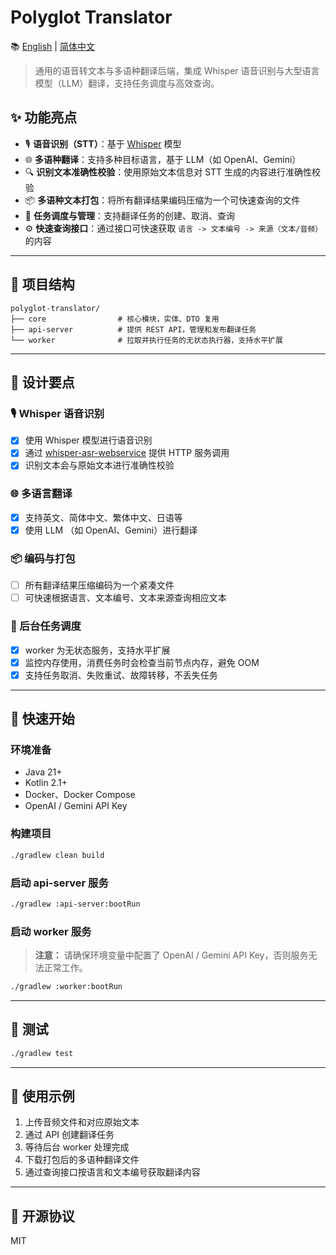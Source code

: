 # Polyglot Translator

📚 [English](./README_EN.md) | [简体中文](./README.md)

> 通用的语音转文本与多语种翻译后端，集成 Whisper 语音识别与大型语言模型（LLM）翻译，支持任务调度与高效查询。

## ✨ 功能亮点

- 🎙️ **语音识别（STT）**：基于 [Whisper](https://github.com/openai/whisper) 模型
- 🌐 **多语种翻译**：支持多种目标语言，基于 LLM（如 OpenAI、Gemini）
- 🔍 **识别文本准确性校验**：使⽤原始⽂本信息对 STT ⽣成的内容进⾏准确性校验
- 📦 **多语种文本打包**：将所有翻译结果编码压缩为一个可快速查询的文件
- 🧩 **任务调度与管理**：支持翻译任务的创建、取消、查询
- ⚙️ **快速查询接口**：通过接口可快速获取 `语言 -> 文本编号 -> 来源（文本/音频）` 的内容

---

## 🧱 项目结构

```
polyglot-translator/
├── core                # 核心模块，实体、DTO 复用
├── api-server          # 提供 REST API，管理和发布翻译任务
└── worker              # 拉取并执行任务的无状态执行器，支持水平扩展
```

---

## 🧠 设计要点

### 🎙️ Whisper 语音识别

- [x] 使用 Whisper 模型进行语音识别
- [x] 通过 [whisper-asr-webservice](https://github.com/ahmetoner/whisper-asr-webservice) 提供 HTTP
  服务调用
- [x] 识别文本会与原始文本进行准确性校验

### 🌐 多语言翻译

- [x] 支持英文、简体中文、繁体中文、日语等
- [x] 使用 LLM （如 OpenAI、Gemini）进行翻译

### 📦 编码与打包

- [ ] 所有翻译结果压缩编码为一个紧凑文件
- [ ] 可快速根据语言、文本编号、文本来源查询相应文本

### 🧩 后台任务调度

- [x] worker 为无状态服务，支持水平扩展
- [x] 监控内存使用，消费任务时会检查当前节点内存，避免 OOM
- [x] 支持任务取消、失败重试、故障转移，不丢失任务

---

## 🚀 快速开始

### 环境准备

- Java 21+
- Kotlin 2.1+
- Docker、Docker Compose
- OpenAI / Gemini API Key

### 构建项目

```bash
./gradlew clean build
```

### 启动 api-server 服务

```bash
./gradlew :api-server:bootRun
```

### 启动 worker 服务

> **注意：** 请确保环境变量中配置了 OpenAI / Gemini API Key，否则服务无法正常工作。

```bash
./gradlew :worker:bootRun
```

---

## 🧪 测试

```bash
./gradlew test
```

---

## 📁 使用示例

1. 上传音频文件和对应原始文本
2. 通过 API 创建翻译任务
3. 等待后台 worker 处理完成
4. 下载打包后的多语种翻译文件
5. 通过查询接口按语言和文本编号获取翻译内容

---

## 📄 开源协议

MIT
